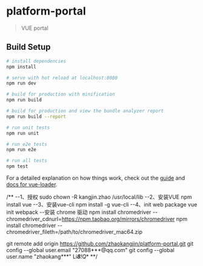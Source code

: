 # platform-portal

> VUE portal

## Build Setup

``` bash
# install dependencies
npm install

# serve with hot reload at localhost:8080
npm run dev

# build for production with minification
npm run build

# build for production and view the bundle analyzer report
npm run build --report

# run unit tests
npm run unit

# run e2e tests
npm run e2e

# run all tests
npm test
```

For a detailed explanation on how things work, check out the [guide](http://vuejs-templates.github.io/webpack/) and [docs for vue-loader](http://vuejs.github.io/vue-loader).


/**
--1、授权
sudo chown -R kangjin.zhao /usr/local/lib
--2、安装VUE
npm install vue
--3、安装vue-cli
npm install -g vue-cli
--4、init web package
vue init webpack
--安装 chrome 驱动
npm install chromedriver --chromedriver_cdnurl=https://npm.taobao.org/mirrors/chromedriver
npm install chromedriver --chromedriver_fileth=/path/to/chromedriver_mac64.zip


git remote add origin https://github.com/zhaokangjin/platform-portal.git
git config --global user.email "27088***@qq.com"
git config --global user.name "zhaokang***"
Li***8**!Q**
**/
